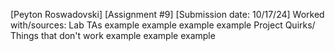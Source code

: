 [Peyton Roswadovski]
[Assignment #9]
[Submission date: 10/17/24]
Worked with/sources: Lab TAs
example
example
example
example
Project Quirks/ Things that don't work
example
example
example
